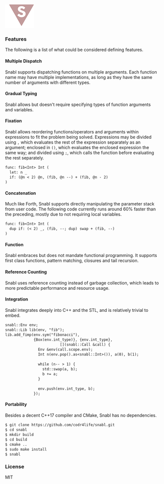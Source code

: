 ![Logo](logo.png?raw=true)

### Features
The following is a list of what could be considered defining features.

#### Multiple Dispatch
Snabl supports dispatching functions on multiple arguments. Each function name may have multiple implementations, as long as they have the same number of arguments with different types.

#### Gradual Typing
Snabl allows but doesn't require specifying types of function arguments and variables.

#### Fixation
Snabl allows reordering functions/operators and arguments within expressions to fit the problem being solved. Expressions may be divided using ```,``` which evaluates the rest of the expression separately as an argument; enclosed in ```()```, which evaluates the enclosed expression the same way; and divided using ```;```, which calls the function before evaluating the rest separately. 

```
func: fib<Int> Int (
  let: n _			
  if: (@n < 2) @n, (fib, @n --) + (fib, @n - 2)
)
```

#### Concatenation
Much like Forth, Snabl supports directly manipulating the parameter stack from user code. The following code currently runs around 60% faster than the preceding, mostly due to not requiring local variables.

```
func: fib<Int> Int (
  dup if: (< 2) _, (fib, --; dup) swap + (fib, --)
)
```

#### Function
Snabl embraces but does not mandate functional programming. It supports first class functions, pattern matching, closures and tail recursion.

#### Reference Counting
Snabl uses reference counting instead of garbage collection, which leads to more predictable performance and resource usage.

#### Integration
Snabl integrates deeply into C++ and the STL, and is relatively trivial to embed.

```
snabl::Env env;
snabl::Lib lib(env, "fib");
lib.add_fimp(env.sym("fibonacci"),
             {Box(env.int_type)}, {env.int_type},
						 [](snabl::Call &call) {
               Env &env(call.scope.env);								 
               Int n(env.pop().as<snabl::Int>()), a(0), b(1);

               while (n-- > 1) {
                 std::swap(a, b);
                 b += a;
               }

               env.push(env.int_type, b);
             });
```

#### Portability
Besides a decent C++17 compiler and CMake, Snabl has no dependencies.

```
$ git clone https://github.com/codr4life/snabl.git
$ cd snabl
$ mkdir build
$ cd build
$ cmake ..
$ sudo make install
$ snabl
```

### License
MIT